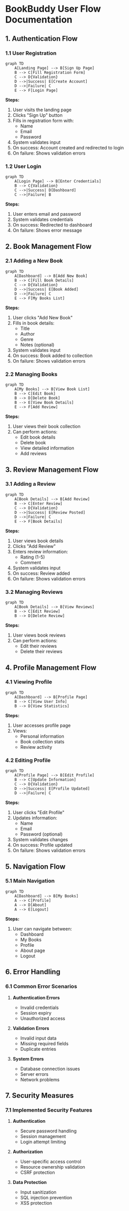 # BookBuddy User Flow Documentation

## 1. Authentication Flow

### 1.1 User Registration
```mermaid
graph TD
    A[Landing Page] --> B[Sign Up Page]
    B --> C[Fill Registration Form]
    C --> D{Validation}
    D -->|Success| E[Create Account]
    D -->|Failure| C
    E --> F[Login Page]
```

**Steps:**
1. User visits the landing page
2. Clicks "Sign Up" button
3. Fills in registration form with:
   - Name
   - Email
   - Password
4. System validates input
5. On success: Account created and redirected to login
6. On failure: Shows validation errors

### 1.2 User Login
```mermaid
graph TD
    A[Login Page] --> B[Enter Credentials]
    B --> C{Validation}
    C -->|Success| D[Dashboard]
    C -->|Failure| B
```

**Steps:**
1. User enters email and password
2. System validates credentials
3. On success: Redirected to dashboard
4. On failure: Shows error message

## 2. Book Management Flow

### 2.1 Adding a New Book
```mermaid
graph TD
    A[Dashboard] --> B[Add New Book]
    B --> C[Fill Book Details]
    C --> D{Validation}
    D -->|Success| E[Book Added]
    D -->|Failure| C
    E --> F[My Books List]
```

**Steps:**
1. User clicks "Add New Book"
2. Fills in book details:
   - Title
   - Author
   - Genre
   - Notes (optional)
3. System validates input
4. On success: Book added to collection
5. On failure: Shows validation errors

### 2.2 Managing Books
```mermaid
graph TD
    A[My Books] --> B[View Book List]
    B --> C[Edit Book]
    B --> D[Delete Book]
    B --> E[View Book Details]
    E --> F[Add Review]
```

**Steps:**
1. User views their book collection
2. Can perform actions:
   - Edit book details
   - Delete book
   - View detailed information
   - Add reviews

## 3. Review Management Flow

### 3.1 Adding a Review
```mermaid
graph TD
    A[Book Details] --> B[Add Review]
    B --> C[Enter Review]
    C --> D{Validation}
    D -->|Success| E[Review Posted]
    D -->|Failure| C
    E --> F[Book Details]
```

**Steps:**
1. User views book details
2. Clicks "Add Review"
3. Enters review information:
   - Rating (1-5)
   - Comment
4. System validates input
5. On success: Review added
6. On failure: Shows validation errors

### 3.2 Managing Reviews
```mermaid
graph TD
    A[Book Details] --> B[View Reviews]
    B --> C[Edit Review]
    B --> D[Delete Review]
```

**Steps:**
1. User views book reviews
2. Can perform actions:
   - Edit their reviews
   - Delete their reviews

## 4. Profile Management Flow

### 4.1 Viewing Profile
```mermaid
graph TD
    A[Dashboard] --> B[Profile Page]
    B --> C[View User Info]
    B --> D[View Statistics]
```

**Steps:**
1. User accesses profile page
2. Views:
   - Personal information
   - Book collection stats
   - Review activity

### 4.2 Editing Profile
```mermaid
graph TD
    A[Profile Page] --> B[Edit Profile]
    B --> C[Update Information]
    C --> D{Validation}
    D -->|Success| E[Profile Updated]
    D -->|Failure| C
```

**Steps:**
1. User clicks "Edit Profile"
2. Updates information:
   - Name
   - Email
   - Password (optional)
3. System validates changes
4. On success: Profile updated
5. On failure: Shows validation errors

## 5. Navigation Flow

### 5.1 Main Navigation
```mermaid
graph TD
    A[Dashboard] --> B[My Books]
    A --> C[Profile]
    A --> D[About]
    A --> E[Logout]
```

**Steps:**
1. User can navigate between:
   - Dashboard
   - My Books
   - Profile
   - About page
   - Logout

## 6. Error Handling

### 6.1 Common Error Scenarios
1. **Authentication Errors**
   - Invalid credentials
   - Session expiry
   - Unauthorized access

2. **Validation Errors**
   - Invalid input data
   - Missing required fields
   - Duplicate entries

3. **System Errors**
   - Database connection issues
   - Server errors
   - Network problems

## 7. Security Measures

### 7.1 Implemented Security Features
1. **Authentication**
   - Secure password handling
   - Session management
   - Login attempt limiting

2. **Authorization**
   - User-specific access control
   - Resource ownership validation
   - CSRF protection

3. **Data Protection**
   - Input sanitization
   - SQL injection prevention
   - XSS protection 